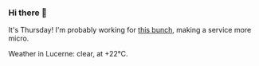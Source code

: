 ### Hi there :wave:

It's Thursday! I'm probably working for [this bunch](https://github.com/kohofinancial), making a service more micro.

Weather in Lucerne: clear, at +22°C.
